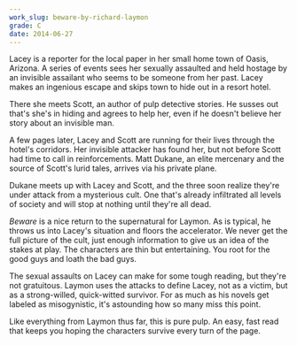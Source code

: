 ```yaml
---
work_slug: beware-by-richard-laymon
grade: C
date: 2014-06-27
---
```


Lacey is a reporter for the local paper in her small home town of Oasis, Arizona. A series of events sees her sexually assaulted and held hostage by an invisible assailant who seems to be someone from her past. Lacey makes an ingenious escape and skips town to hide out in a resort hotel.

There she meets Scott, an author of pulp detective stories. He susses out that's she's in hiding and agrees to help her, even if he doesn't believe her story about an invisible man.

A few pages later, Lacey and Scott are running for their lives through the hotel's corridors. Her invisible attacker has found her, but not before Scott had time to call in reinforcements. Matt Dukane, an elite mercenary and the source of Scott's lurid tales, arrives via his private plane.

Dukane meets up with Lacey and Scott, and the three soon realize they're under attack from a mysterious cult. One that's already infiltrated all levels of society and will stop at nothing until they're all dead.

_Beware_ is a nice return to the supernatural for Laymon. As is typical, he throws us into Lacey's situation and floors the accelerator. We never get the full picture of the cult, just enough information to give us an idea of the stakes at play. The characters are thin but entertaining. You root for the good guys and loath the bad guys.

The sexual assaults on Lacey can make for some tough reading, but they're not gratuitous. Laymon uses the attacks to define Lacey, not as a victim, but as a strong-willed, quick-witted survivor. For as much as his novels get labeled as misogynistic, it's astounding how so many miss this point.

Like everything from Laymon thus far, this is pure pulp. An easy, fast read that keeps you hoping the characters survive every turn of the page.
